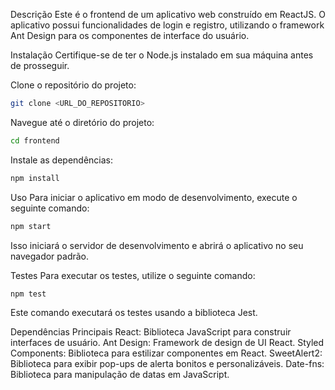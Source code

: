 Descrição
Este é o frontend de um aplicativo web construído em ReactJS. O aplicativo possui funcionalidades de login e registro, utilizando o framework Ant Design para os componentes de interface do usuário.

Instalação
Certifique-se de ter o Node.js instalado em sua máquina antes de prosseguir.

Clone o repositório do projeto:
```bash
git clone <URL_DO_REPOSITORIO>
```
Navegue até o diretório do projeto:
```bash
cd frontend
```
Instale as dependências:
```bash
npm install
```
Uso
Para iniciar o aplicativo em modo de desenvolvimento, execute o seguinte comando:

```bash
npm start
```
Isso iniciará o servidor de desenvolvimento e abrirá o aplicativo no seu navegador padrão.

Testes
Para executar os testes, utilize o seguinte comando:

```bash
npm test
```
Este comando executará os testes usando a biblioteca Jest.

Dependências Principais
React: Biblioteca JavaScript para construir interfaces de usuário.
Ant Design: Framework de design de UI React.
Styled Components: Biblioteca para estilizar componentes em React.
SweetAlert2: Biblioteca para exibir pop-ups de alerta bonitos e personalizáveis.
Date-fns: Biblioteca para manipulação de datas em JavaScript.
